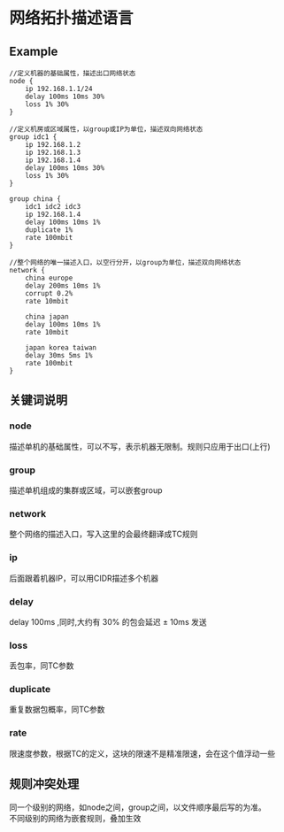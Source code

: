 # 网络拓扑描述语言

## Example
```
//定义机器的基础属性，描述出口网络状态
node {
	ip 192.168.1.1/24
	delay 100ms 10ms 30%
	loss 1% 30%
}

//定义机房或区域属性，以group或IP为单位，描述双向网络状态
group idc1 {
	ip 192.168.1.2
	ip 192.168.1.3
	ip 192.168.1.4
	delay 100ms 10ms 30%
	loss 1% 30%
}

group china {
	idc1 idc2 idc3
	ip 192.168.1.4
	delay 100ms 10ms 1%
	duplicate 1%
	rate 100mbit
}

//整个网络的唯一描述入口，以空行分开，以group为单位，描述双向网络状态
network {
	china europe
	delay 200ms 10ms 1%
	corrupt 0.2%
	rate 10mbit
	
	china japan
	delay 100ms 10ms 1%
	rate 10mbit
	
	japan korea taiwan
	delay 30ms 5ms 1%
	rate 100mbit
}

```

## 关键词说明
### node
描述单机的基础属性，可以不写，表示机器无限制。规则只应用于出口(上行)

### group
描述单机组成的集群或区域，可以嵌套group

### network
整个网络的描述入口，写入这里的会最终翻译成TC规则

### ip
后面跟着机器IP，可以用CIDR描述多个机器

### delay
delay 100ms ,同时,大约有 30% 的包会延迟 ± 10ms 发送

### loss
丢包率，同TC参数

### duplicate
重复数据包概率，同TC参数

### rate
限速度参数，根据TC的定义，这块的限速不是精准限速，会在这个值浮动一些

## 规则冲突处理
同一个级别的网络，如node之间，group之间，以文件顺序最后写的为准。  
不同级别的网络为嵌套规则，叠加生效